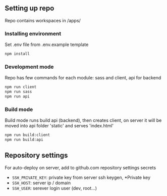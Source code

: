 ## Setting up repo

Repo contains workspaces in /apps/

### Installing environment

Set .env file from .env.example template

```sh
npm install
```

### Development mode

Repo has few commands for each module: sass and client, api for backend

```sh
npm run client
npm run sass
npm run api
```

### Build mode

Build mode runs build api (backend), then creates client, on server it will be moved into api folder 'static' and serves 'index.html'

```sh
npm run build:client
npm run build:api
```

## Repository settings

For auto-deploy on server, add to github.com repository settings secrets

* `SSH_PRIVATE_KEY`: private key from server ssh keygen, *Private key
* `SSH_HOST`: server ip / domain
* `SSH_USER`: serever login user (dev, root...)
